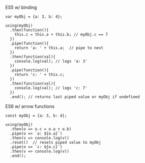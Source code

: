 ES5 w/ binding

    var myObj = {a: 3, b: 4};

    using(myObj)
      .then(function(){
        this.c = this.a + this.b; // myObj.c == 7
      })
      .pipe(function(){
        return 'a: ' + this.a;  // pipe to next
      })
      .then(function(val){
        console.log(val); // logs 'a: 3'
      })
      .pipe(function(){
        return 'c: ' + this.c;
      })
      .then(function(val){
        console.log(val); // logs 'c: 7'
      })
      .end(); // returns last piped value or myObj if undefined

ES6 w/ arrow functions

    const myObj = {a: 3, b: 4};

    using(myObj)
      .then(o => o.c = o.a + o.b)
      .pipe(o => `a: ${o.a}`)
      .then(v => console.log(v))
      .reset()  // resets piped value to myObj
      .pipe(o => `c: ${o.c}`)
      .then(v => console.log(v))
      .end();
